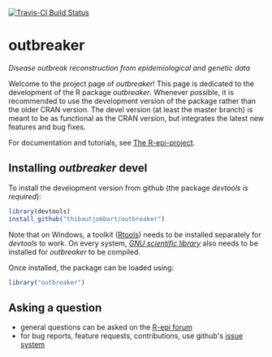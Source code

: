 [![Travis-CI Build Status](https://travis-ci.org/thibautjombart/outbreaker.svg?branch=master)](https://travis-ci.org/thibautjombart/outbreaker)

# outbreaker
*Disease outbreak reconstruction from epidemiological and genetic data*

Welcome to the project page of *outbreaker*!
This page is dedicated to the development of the R package *outbreaker*.
Whenever possible, it is recommended to use the development version of the package rather than the older CRAN version. The devel version (at least the master branch) is meant to be as functional as the CRAN version, but integrates the latest new features and bug fixes.

For documentation and tutorials, see [The R-epi-project](https://sites.google.com/site/therepiproject/r-pac/outbreaker).


Installing *outbreaker* devel
-------------
To install the development version from github (the package *devtools is required*):

```r
library(devtools)
install_github("thibautjombart/outbreaker")
```
Note that on Windows, a toolkit ([Rtools](https://cran.r-project.org/bin/windows/Rtools/)) needs to be installed separately for *devtools* to work. On every system, [*GNU scientific library*](http://www.gnu.org/software/gsl/) also needs to be installed for *outbreaker* to be compiled. 

Once installed, the package can be loaded using:

```r
library("outbreaker")
```

Asking a question
------------------
- general questions can be asked on the [R-epi forum](http://groups.google.com/forum/#!forum/r-epi)
- for bug reports, feature requests, contributions, use github's [issue system](https://github.com/thibautjombart/outbreaker/issues)

